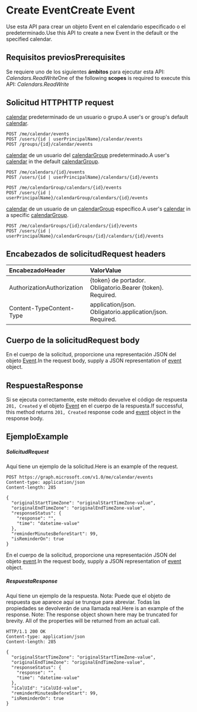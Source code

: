 # <a name="create-event"></a><span data-ttu-id="c18bc-101">Create Event</span><span class="sxs-lookup"><span data-stu-id="c18bc-101">Create Event</span></span>

<span data-ttu-id="c18bc-102">Use esta API para crear un objeto Event en el calendario especificado o el predeterminado.</span><span class="sxs-lookup"><span data-stu-id="c18bc-102">Use this API to create a new Event in the default or the specified calendar.</span></span>
## <a name="prerequisites"></a><span data-ttu-id="c18bc-103">Requisitos previos</span><span class="sxs-lookup"><span data-stu-id="c18bc-103">Prerequisites</span></span>
<span data-ttu-id="c18bc-104">Se requiere uno de los siguientes **ámbitos** para ejecutar esta API: *Calendars.ReadWrite*</span><span class="sxs-lookup"><span data-stu-id="c18bc-104">One of the following **scopes** is required to execute this API: *Calendars.ReadWrite*</span></span>
## <a name="http-request"></a><span data-ttu-id="c18bc-105">Solicitud HTTP</span><span class="sxs-lookup"><span data-stu-id="c18bc-105">HTTP request</span></span>
<!-- { "blockType": "ignored" } -->
<span data-ttu-id="c18bc-106">[calendar](../resources/calendar.md) predeterminado de un usuario o grupo.</span><span class="sxs-lookup"><span data-stu-id="c18bc-106">A user's or group's default [calendar](../resources/calendar.md).</span></span>
```http
POST /me/calendar/events
POST /users/{id | userPrincipalName}/calendar/events
POST /groups/{id}/calendar/events
```
<span data-ttu-id="c18bc-107">[calendar](../resources/calendar.md) de un usuario del [calendarGroup](../resources/calendargroup.md) predeterminado.</span><span class="sxs-lookup"><span data-stu-id="c18bc-107">A user's [calendar](../resources/calendar.md) in the default [calendarGroup](../resources/calendargroup.md).</span></span>
```http
POST /me/calendars/{id}/events
POST /users/{id | userPrincipalName}/calendars/{id}/events

POST /me/calendarGroup/calendars/{id}/events
POST /users/{id | userPrincipalName}/calendarGroup/calendars/{id}/events
```
<span data-ttu-id="c18bc-108">[calendar](../resources/calendar.md) de un usuario de un [calendarGroup](../resources/calendargroup.md) específico.</span><span class="sxs-lookup"><span data-stu-id="c18bc-108">A user's [calendar](../resources/calendar.md) in a specific [calendarGroup](../resources/calendargroup.md).</span></span>
```http
POST /me/calendarGroups/{id}/calendars/{id}/events
POST /users/{id | userPrincipalName}/calendarGroups/{id}/calendars/{id}/events
```
## <a name="request-headers"></a><span data-ttu-id="c18bc-109">Encabezados de solicitud</span><span class="sxs-lookup"><span data-stu-id="c18bc-109">Request headers</span></span>
| <span data-ttu-id="c18bc-110">Encabezado</span><span class="sxs-lookup"><span data-stu-id="c18bc-110">Header</span></span>       | <span data-ttu-id="c18bc-111">Valor</span><span class="sxs-lookup"><span data-stu-id="c18bc-111">Value</span></span> |
|:---------------|:--------|
| <span data-ttu-id="c18bc-112">Authorization</span><span class="sxs-lookup"><span data-stu-id="c18bc-112">Authorization</span></span>  | <span data-ttu-id="c18bc-p101">{token} de portador. Obligatorio.</span><span class="sxs-lookup"><span data-stu-id="c18bc-p101">Bearer {token}. Required.</span></span>  |
| <span data-ttu-id="c18bc-115">Content-Type</span><span class="sxs-lookup"><span data-stu-id="c18bc-115">Content-Type</span></span>  | <span data-ttu-id="c18bc-p102">application/json. Obligatorio.</span><span class="sxs-lookup"><span data-stu-id="c18bc-p102">application/json. Required.</span></span>  |

## <a name="request-body"></a><span data-ttu-id="c18bc-118">Cuerpo de la solicitud</span><span class="sxs-lookup"><span data-stu-id="c18bc-118">Request body</span></span>
<span data-ttu-id="c18bc-119">En el cuerpo de la solicitud, proporcione una representación JSON del objeto [Event](../resources/event.md).</span><span class="sxs-lookup"><span data-stu-id="c18bc-119">In the request body, supply a JSON representation of [event](../resources/event.md) object.</span></span>

## <a name="response"></a><span data-ttu-id="c18bc-120">Respuesta</span><span class="sxs-lookup"><span data-stu-id="c18bc-120">Response</span></span>

<span data-ttu-id="c18bc-121">Si se ejecuta correctamente, este método devuelve el código de respuesta `201, Created` y el objeto [Event](../resources/event.md) en el cuerpo de la respuesta.</span><span class="sxs-lookup"><span data-stu-id="c18bc-121">If successful, this method returns `201, Created` response code and [event](../resources/event.md) object in the response body.</span></span>

## <a name="example"></a><span data-ttu-id="c18bc-122">Ejemplo</span><span class="sxs-lookup"><span data-stu-id="c18bc-122">Example</span></span>
##### <a name="request"></a><span data-ttu-id="c18bc-123">Solicitud</span><span class="sxs-lookup"><span data-stu-id="c18bc-123">Request</span></span>
<span data-ttu-id="c18bc-124">Aquí tiene un ejemplo de la solicitud.</span><span class="sxs-lookup"><span data-stu-id="c18bc-124">Here is an example of the request.</span></span>
<!-- {
  "blockType": "request",
  "name": "create_event_from_calendar"
}-->
```http
POST https://graph.microsoft.com/v1.0/me/calendar/events
Content-type: application/json
Content-length: 285

{
  "originalStartTimeZone": "originalStartTimeZone-value",
  "originalEndTimeZone": "originalEndTimeZone-value",
  "responseStatus": {
    "response": "",
    "time": "datetime-value"
  },
  "reminderMinutesBeforeStart": 99,
  "isReminderOn": true
}
```
<span data-ttu-id="c18bc-125">En el cuerpo de la solicitud, proporcione una representación JSON del objeto [event](../resources/event.md).</span><span class="sxs-lookup"><span data-stu-id="c18bc-125">In the request body, supply a JSON representation of [event](../resources/event.md) object.</span></span>
##### <a name="response"></a><span data-ttu-id="c18bc-126">Respuesta</span><span class="sxs-lookup"><span data-stu-id="c18bc-126">Response</span></span>
<span data-ttu-id="c18bc-p103">Aquí tiene un ejemplo de la respuesta. Nota: Puede que el objeto de respuesta que aparece aquí se trunque para abreviar. Todas las propiedades se devolverán de una llamada real.</span><span class="sxs-lookup"><span data-stu-id="c18bc-p103">Here is an example of the response. Note: The response object shown here may be truncated for brevity. All of the properties will be returned from an actual call.</span></span>
<!-- {
  "blockType": "response",
  "truncated": true,
  "@odata.type": "microsoft.graph.event"
} -->
```http
HTTP/1.1 200 OK
Content-type: application/json
Content-length: 285

{
  "originalStartTimeZone": "originalStartTimeZone-value",
  "originalEndTimeZone": "originalEndTimeZone-value",
  "responseStatus": {
    "response": "",
    "time": "datetime-value"
  },
  "iCalUId": "iCalUId-value",
  "reminderMinutesBeforeStart": 99,
  "isReminderOn": true
}
```

<!-- uuid: 8fcb5dbc-d5aa-4681-8e31-b001d5168d79
2015-10-25 14:57:30 UTC -->
<!-- {
  "type": "#page.annotation",
  "description": "Create Event",
  "keywords": "",
  "section": "documentation",
  "tocPath": ""
}-->
